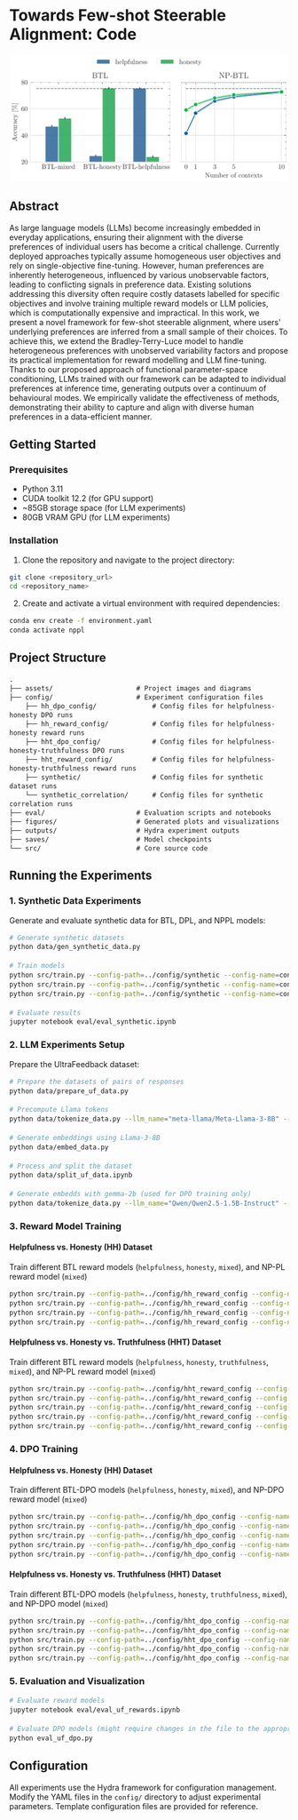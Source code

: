 # Towards Few-shot Steerable Alignment: Code

<div align="left">
<img src="./assets/reward_benchmark.png" width="600" alt="Method overview diagram">
</div>

## Abstract
As large language models (LLMs) become increasingly embedded in everyday applications, ensuring their alignment with the diverse preferences of individual users has become a critical challenge. Currently deployed approaches typically assume homogeneous user objectives and rely on single-objective fine-tuning. However, human preferences are inherently heterogeneous, influenced by various unobservable factors, leading to conflicting signals in preference data. Existing solutions addressing this diversity often require costly datasets labelled for specific objectives and involve training multiple reward models or LLM policies, which is computationally expensive and impractical. In this work, we present a novel framework for few-shot steerable alignment, where users' underlying preferences are inferred from a small sample of their choices. To achieve this, we extend the Bradley-Terry-Luce model to handle heterogeneous preferences with unobserved variability factors and propose its practical implementation for reward modelling and LLM fine-tuning. Thanks to our proposed approach of functional parameter-space conditioning, LLMs trained with our framework can be adapted to individual preferences at inference time, generating outputs over a continuum of behavioural modes. We empirically validate the effectiveness of methods, demonstrating their ability to capture and align with diverse human preferences in a data-efficient manner.

## Getting Started

### Prerequisites
- Python 3.11
- CUDA toolkit 12.2 (for GPU support)
- ~85GB storage space (for LLM experiments)
- 80GB VRAM GPU (for LLM experiments)

### Installation

1. Clone the repository and navigate to the project directory:
```bash
git clone <repository_url>
cd <repository_name>
```

2. Create and activate a virtual environment with required dependencies:
```bash
conda env create -f environment.yaml
conda activate nppl
```

## Project Structure
```
.
├── assets/                     # Project images and diagrams
├── config/                     # Experiment configuration files
    ├── hh_dpo_config/              # Config files for helpfulness-honesty DPO runs
    ├── hh_reward_config/           # Config files for helpfulness-honesty reward runs
    ├── hht_dpo_config/             # Config files for helpfulness-honesty-truthfulness DPO runs
    ├── hht_reward_config/          # Config files for helpfulness-honesty-truthfulness reward runs
    ├── synthetic/                  # Config files for synthetic dataset runs
    └── synthetic_correlation/      # Config files for synthetic correlation runs
├── eval/                       # Evaluation scripts and notebooks
├── figures/                    # Generated plots and visualizations
├── outputs/                    # Hydra experiment outputs
├── saves/                      # Model checkpoints
└── src/                        # Core source code
```

## Running the Experiments

### 1. Synthetic Data Experiments

Generate and evaluate synthetic data for BTL, DPL, and NPPL models:

```bash
# Generate synthetic datasets
python data/gen_synthetic_data.py

# Train models
python src/train.py --config-path=../config/synthetic --config-name=config_btl
python src/train.py --config-path=../config/synthetic --config-name=config_dpl
python src/train.py --config-path=../config/synthetic --config-name=config_nppl

# Evaluate results
jupyter notebook eval/eval_synthetic.ipynb
```

### 2. LLM Experiments Setup

Prepare the UltraFeedback dataset:

```bash
# Prepare the datasets of pairs of responses
python data/prepare_uf_data.py

# Precompute Llama tokens
python data/tokenize_data.py --llm_name="meta-llama/Meta-Llama-3-8B" --max_length=1024

# Generate embeddings using Llama-3-8B
python data/embed_data.py 

# Process and split the dataset
python data/split_uf_data.ipynb

# Generate embedds with gemma-2b (used for DPO training only)
python data/tokenize_data.py --llm_name="Qwen/Qwen2.5-1.5B-Instruct" --max_length=512
```

### 3. Reward Model Training

#### Helpfulness vs. Honesty (HH) Dataset
Train different BTL reward models (`helpfulness`, `honesty`, `mixed`), and NP-PL reward model (`mixed`)
```bash
python src/train.py --config-path=../config/hh_reward_config --config-name=hh_config_btl_mixed
python src/train.py --config-path=../config/hh_reward_config --config-name=hh_config_btl_helpfulness
python src/train.py --config-path=../config/hh_reward_config --config-name=hh_config_btl_honesty
python src/train.py --config-path=../config/hh_reward_config --config-name=hh_config_nppl_mixed
```

#### Helpfulness vs. Honesty vs. Truthfulness (HHT) Dataset
Train different BTL reward models (`helpfulness`, `honesty`, `truthfulness`, `mixed`), and NP-PL reward model (`mixed`)
```bash
python src/train.py --config-path=../config/hht_reward_config --config-name=hht_config_btl_mixed
python src/train.py --config-path=../config/hht_reward_config --config-name=hht_config_btl_helpfulness
python src/train.py --config-path=../config/hht_reward_config --config-name=hht_config_btl_honesty
python src/train.py --config-path=../config/hht_reward_config --config-name=hht_config_btl_truthfulness
python src/train.py --config-path=../config/hht_reward_config --config-name=hht_config_nppl_mixed
```

### 4. DPO Training

#### Helpfulness vs. Honesty (HH) Dataset
Train different BTL-DPO models (`helpfulness`, `honesty`, `mixed`), and NP-DPO reward model (`mixed`)
```bash
python src/train.py --config-path=../config/hh_dpo_config --config-name=hh_dpo_config_btl_mixed
python src/train.py --config-path=../config/hh_dpo_config --config-name=hh_dpo_config_btl_helpfulness
python src/train.py --config-path=../config/hh_dpo_config --config-name=hh_dpo_config_btl_truthfulness
python src/train.py --config-path=../config/hh_dpo_config --config-name=hh_dpo_config_btl_honesty
python src/train.py --config-path=../config/hh_dpo_config --config-name=hh_dpo_config_nppl_mixed
```

#### Helpfulness vs. Honesty vs. Truthfulness (HHT) Dataset
Train different BTL-DPO models (`helpfulness`, `honesty`, `truthfulness`, `mixed`), and NP-DPO model (`mixed`)
```bash
python src/train.py --config-path=../config/hht_dpo_config --config-name=hht_dpo_config_btl_mixed
python src/train.py --config-path=../config/hht_dpo_config --config-name=hht_dpo_config_btl_helpfulness
python src/train.py --config-path=../config/hht_dpo_config --config-name=hht_dpo_config_btl_honesty
python src/train.py --config-path=../config/hht_dpo_config --config-name=hht_dpo_config_btl_truthfulness
python src/train.py --config-path=../config/hht_dpo_config --config-name=hht_dpo_config_nppl_mixed
```

### 5. Evaluation and Visualization

```bash
# Evaluate reward models
jupyter notebook eval/eval_uf_rewards.ipynb

# Evaluate DPO models (might require changes in the file to the appropriate save folder of the models)
python eval_uf_dpo.py
```

## Configuration

All experiments use the Hydra framework for configuration management. Modify the YAML files in the `config/` directory to adjust experimental parameters. Template configuration files are provided for reference.